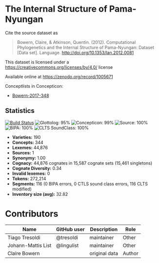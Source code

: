 # The Internal Structure of Pama-Nyungan

Cite the source dataset as

> Bowern, Claire, & Atkinson, Quentin. (2012). Computational Phylogenetics and the Internal Structure of Pama-Nyungan: Dataset [Data set]. Language. http://doi.org/10.1353/lan.2012.0081

This dataset is licensed under a https://creativecommons.org/licenses/by/4.0/ license

Available online at https://zenodo.org/record/1005671


Conceptlists in Concepticon:
- [Bowern-2017-348](https://concepticon.clld.org/contributions/Bowern-2017-348)
## Statistics


[![Build Status](https://travis-ci.org/lexibank/bowernpny.svg?branch=master)](https://travis-ci.org/lexibank/bowernpny)
![Glottolog: 95%](https://img.shields.io/badge/Glottolog-95%25-green.svg "Glottolog: 95%")
![Concepticon: 99%](https://img.shields.io/badge/Concepticon-99%25-green.svg "Concepticon: 99%")
![Source: 100%](https://img.shields.io/badge/Source-100%25-brightgreen.svg "Source: 100%")
![BIPA: 100%](https://img.shields.io/badge/BIPA-100%25-brightgreen.svg "BIPA: 100%")
![CLTS SoundClass: 100%](https://img.shields.io/badge/CLTS%20SoundClass-100%25-brightgreen.svg "CLTS SoundClass: 100%")

- **Varieties:** 190
- **Concepts:** 344
- **Lexemes:** 44,876
- **Sources:** 1
- **Synonymy:** 1.00
- **Cognacy:** 44,876 cognates in 15,587 cognate sets (15,461 singletons)
- **Cognate Diversity:** 0.34
- **Invalid lexemes:** 0
- **Tokens:** 272,214
- **Segments:** 116 (0 BIPA errors, 0 CTLS sound class errors, 116 CLTS modified)
- **Inventory size (avg):** 32.82

# Contributors

Name | GitHub user | Description | Role
--- | --- | --- | ---
Tiago Tresoldi | @tresoldi| maintainer| Other
Johann-Mattis List | @lingulist | maintainer | Other
Claire Bowern | | original data | Author


